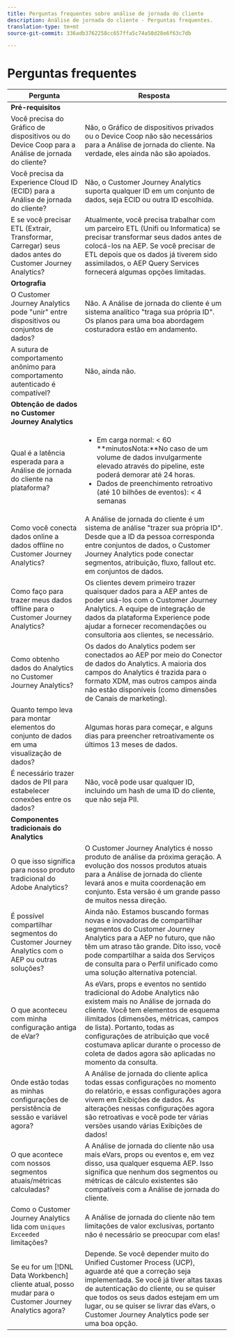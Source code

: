 ```yaml
---
title: Perguntas frequentes sobre análise de jornada do cliente
description: Análise de jornada do cliente - Perguntas frequentes.
translation-type: tm+mt
source-git-commit: 336adb3762258cc657ffa5c74a50d28e6f63c7db

---
```



# Perguntas frequentes

| Pergunta | Resposta |
|---|---|
| **Pré-requisitos** |  |
| Você precisa do Gráfico de dispositivos ou do Device Coop para a Análise de jornada do cliente? | Não, o Gráfico de dispositivos privados ou o Device Coop não são necessários para a Análise de jornada do cliente. Na verdade, eles ainda não são apoiados. |
| Você precisa da Experience Cloud ID (ECID) para a Análise de jornada do cliente? | Não, o Customer Journey Analytics suporta qualquer ID em um conjunto de dados, seja ECID ou outra ID escolhida. |
| E se você precisar ETL (Extrair, Transformar, Carregar) seus dados antes do Customer Journey Analytics? | Atualmente, você precisa trabalhar com um parceiro ETL (Unifi ou Informatica) se precisar transformar seus dados antes de colocá-los na AEP. Se você precisar de ETL depois que os dados já tiverem sido assimilados, o AEP Query Services fornecerá algumas opções limitadas. |
| **Ortografia** |  |
| O Customer Journey Analytics pode &quot;unir&quot; entre dispositivos ou conjuntos de dados? | Não. A Análise de jornada do cliente é um sistema analítico &quot;traga sua própria ID&quot;. Os planos para uma boa abordagem costuradora estão em andamento. |
| A sutura de comportamento anônimo para comportamento autenticado é compatível? | Não, ainda não. |
| **Obtenção de dados no Customer Journey Analytics** |  |
| Qual é a latência esperada para a Análise de jornada do cliente na plataforma? | <ul><li>Em carga normal: &lt; 60<br>**minutosNota:**No caso de um volume de dados invulgarmente elevado através do pipeline, este poderá demorar até 24 horas.</li><li>Dados de preenchimento retroativo (até 10 bilhões de eventos): &lt; 4 semanas</li></ul> |
| Como você conecta dados online a dados offline no Customer Journey Analytics? | A Análise de jornada do cliente é um sistema de análise &quot;trazer sua própria ID&quot;. Desde que a ID da pessoa corresponda entre conjuntos de dados, o Customer Journey Analytics pode conectar segmentos, atribuição, fluxo, fallout etc. em conjuntos de dados. |
| Como faço para trazer meus dados offline para o Customer Journey Analytics? | Os clientes devem primeiro trazer quaisquer dados para a AEP antes de poder usá-los com o Customer Journey Analytics. A equipe de integração de dados da plataforma Experience pode ajudar a fornecer recomendações ou consultoria aos clientes, se necessário. |
| Como obtenho dados do Analytics no Customer Journey Analytics? | Os dados do Analytics podem ser conectados ao AEP por meio do Conector de dados do Analytics. A maioria dos campos do Analytics é trazida para o formato XDM, mas outros campos ainda não estão disponíveis (como dimensões de Canais de marketing). |
| Quanto tempo leva para montar elementos do conjunto de dados em uma visualização de dados? | Algumas horas para começar, e alguns dias para preencher retroativamente os últimos 13 meses de dados. |
| É necessário trazer dados de PII para estabelecer conexões entre os dados? | Não, você pode usar qualquer ID, incluindo um hash de uma ID do cliente, que não seja PII. |
| **Componentes tradicionais do Analytics** |  |
| O que isso significa para nosso produto tradicional do Adobe Analytics? | O Customer Journey Analytics é nosso produto de análise da próxima geração. A evolução dos nossos produtos atuais para a Análise de jornada do cliente levará anos e muita coordenação em conjunto. Esta versão é um grande passo de muitos nessa direção. |
| É possível compartilhar segmentos do Customer Journey Analytics com o AEP ou outras soluções? | Ainda não. Estamos buscando formas novas e inovadoras de compartilhar segmentos do Customer Journey Analytics para a AEP no futuro, que não têm um atraso tão grande. Dito isso, você pode compartilhar a saída dos Serviços de consulta para o Perfil unificado como uma solução alternativa potencial. |
| O que aconteceu com minha configuração antiga de eVar? | As eVars, props e eventos no sentido tradicional do Adobe Analytics não existem mais no Análise de jornada do cliente. Você tem elementos de esquema ilimitados (dimensões, métricas, campos de lista). Portanto, todas as configurações de atribuição que você costumava aplicar durante o processo de coleta de dados agora são aplicadas no momento da consulta. |
| Onde estão todas as minhas configurações de persistência de sessão e variável agora? | A Análise de jornada do cliente aplica todas essas configurações no momento do relatório, e essas configurações agora vivem em Exibições de dados. As alterações nessas configurações agora são retroativas e você pode ter várias versões usando várias Exibições de dados! |
| O que acontece com nossos segmentos atuais/métricas calculadas? | A Análise de jornada do cliente não usa mais eVars, props ou eventos e, em vez disso, usa qualquer esquema AEP. Isso significa que nenhum dos segmentos ou métricas de cálculo existentes são compatíveis com a Análise de jornada do cliente. |
| Como o Customer Journey Analytics lida com `Uniques Exceeded` limitações? | A Análise de jornada do cliente não tem limitações de valor exclusivas, portanto não é necessário se preocupar com elas! |
| Se eu for um [!DNL Data Workbench] cliente atual, posso mudar para o Customer Journey Analytics agora? | Depende. Se você depender muito do Unified Customer Process (UCP), aguarde até que a correção seja implementada. Se você já tiver altas taxas de autenticação do cliente, ou se quiser que todos os seus dados estejam em um lugar, ou se quiser se livrar das eVars, o Customer Journey Analytics pode ser uma boa opção. |

